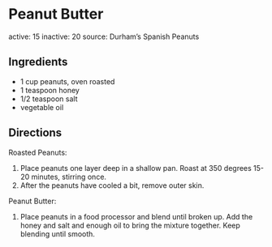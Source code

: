 # Peanut Butter
active: 15
inactive: 20
source: Durham’s Spanish Peanuts 
## Ingredients
* 1 cup peanuts, oven roasted
* 1 teaspoon honey
* 1/2 teaspoon salt
* vegetable oil
## Directions

Roasted Peanuts:
1. Place peanuts one layer deep in a shallow pan. Roast at 350 degrees 15-20 minutes, stirring once.
2. After the peanuts have cooled a bit, remove outer skin.

Peanut Butter:
1. Place peanuts in a food processor and blend until broken up. Add the honey and salt and enough oil to bring the mixture together. Keep blending until smooth.
